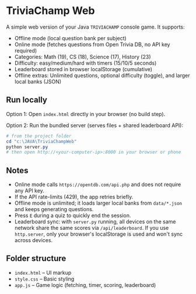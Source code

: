 # TriviaChamp Web

A simple web version of your Java `TRIVIACHAMP` console game. It supports:

- Offline mode (local question bank per subject)
- Online mode (fetches questions from Open Trivia DB, no API key required)
- Categories: Math (19), CS (18), Science (17), History (23)
- Difficulty: easy/medium/hard with timers (15/10/5 seconds)
- Leaderboard stored in browser localStorage (cumulative)
 - Offline extras: Unlimited questions, optional difficulty (toggle), and larger local banks (JSON)

## Run locally

Option 1: Open `index.html` directly in your browser (no build step).

Option 2: Run the bundled server (serves files + shared leaderboard API):

```powershell
# from the project folder
cd "c:\JAVA\TriviaChampWeb"
python server.py
# then open http://<your-computer-ip>:8000 in your browser or phone
```

## Notes

- Online mode calls `https://opentdb.com/api.php` and does not require any API key.
- If the API rate-limits (429), the app retries briefly.
- Offline mode is unlimited; it loads larger local banks from `data/*.json` and keeps generating questions.
- Press `E` during a quiz to quickly end the session.
- Leaderboard sync: with `server.py` running, all devices on the same network share the same scores via `/api/leaderboard`. If you use `http.server`, only your browser's localStorage is used and won't sync across devices.

## Folder structure

- `index.html` – UI markup
- `style.css` – Basic styling
- `app.js` – Game logic (fetching, timer, scoring, leaderboard)

